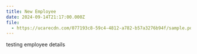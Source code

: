 ```yaml
---
title: New Employee
date: 2024-09-14T21:17:00.000Z
file:
  - https://ucarecdn.com/077193c8-59c4-4812-a782-b57a3276b94f/sample.pdf
---
```

testing employee details
